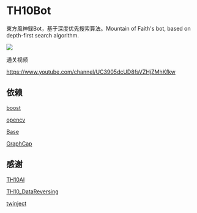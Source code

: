 # TH10Bot

東方風神録Bot，基于深度优先搜索算法。Mountain of Faith's bot, based on depth-first search algorithm.

![](https://github.com/GiriMind/TH10Bot/raw/master/1.png)

通关视频

https://www.youtube.com/channel/UC3905dcUD8fsVZHjZMhKfkw

## 依赖

[boost](https://www.boost.org)

[opencv](https://github.com/opencv/opencv)

[Base](https://github.com/GiriMind/Base)

[GraphCap](https://github.com/GiriMind/GraphCap)

## 感谢

[TH10AI](https://github.com/Infinideastudio/TH10AI)

[TH10_DataReversing](https://github.com/binvec/TH10_DataReversing)

[twinject](https://github.com/Netdex/twinject)
